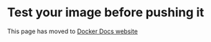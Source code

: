 # Test your image before pushing it

This page has moved to [Docker Docs website](https://docs.docker.com/build/ci/github-actions/examples/#test-your-image-before-pushing-it)
